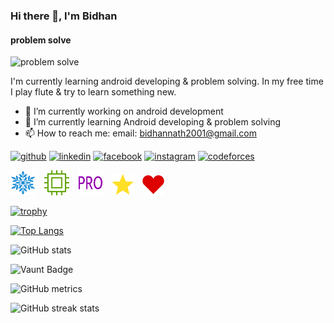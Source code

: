 ### Hi there 👋, I'm Bidhan
#### problem solve
![problem solve](https://github.com/bidhannath2001/bidhannath2001/assets/117301301/c262a5d6-b97d-4ada-9b0e-344a08a883c0)

 I'm currently learning android developing & problem solving. In my free time I play flute & try to learn something new.

- 🔭 I’m currently working on android development 
- 🌱 I’m currently learning Android developing & problem solving 
- 📫 How to reach me: email: bidhannath2001@gmail.com 


[<img src='https://cdn.jsdelivr.net/npm/simple-icons@3.0.1/icons/github.svg' alt='github' height='40'>](https://github.com/https://github.com/bidhannath2001)  [<img src='https://cdn.jsdelivr.net/npm/simple-icons@3.0.1/icons/linkedin.svg' alt='linkedin' height='40'>](https://www.linkedin.com/in/https://www.linkedin.com/in/bidhan-nath-399b43239//)  [<img src='https://cdn.jsdelivr.net/npm/simple-icons@3.0.1/icons/facebook.svg' alt='facebook' height='40'>](https://www.facebook.com/https://www.facebook.com/bidhannath2001)  [<img src='https://cdn.jsdelivr.net/npm/simple-icons@3.0.1/icons/instagram.svg' alt='instagram' height='40'>](https://www.instagram.com/https://www.instagram.com/bidhan_kn//)  [<img src='https://cdn.jsdelivr.net/npm/simple-icons@3.0.1/icons/codeforces.svg' alt='codeforces' height='40'>](https://codeforces.com/profile/-Bidhan-)  

<a href='https://archiveprogram.github.com/'><img src='https://raw.githubusercontent.com/acervenky/animated-github-badges/master/assets/acbadge.gif' width='40' height='40'></a> <a href='https://docs.github.com/en/developers'><img src='https://raw.githubusercontent.com/acervenky/animated-github-badges/master/assets/devbadge.gif' width='40' height='40'></a> <a href='https://github.com/pricing'><img src='https://raw.githubusercontent.com/acervenky/animated-github-badges/master/assets/pro.gif' width='40' height='40'></a> <a href='https://stars.github.com/'><img src='https://raw.githubusercontent.com/acervenky/animated-github-badges/master/assets/starbadge.gif' width='35' height='35'></a> <a href='https://docs.github.com/en/github/supporting-the-open-source-community-with-github-sponsors'><img src='https://raw.githubusercontent.com/acervenky/animated-github-badges/master/assets/sponsorbadge.gif' width='35' height='35'></a> 

[![trophy](https://github-profile-trophy.vercel.app/?username=https://github.com/bidhannath2001)](https://github.com/ryo-ma/github-profile-trophy)

[![Top Langs](https://github-readme-stats.vercel.app/api/top-langs/?username=https://github.com/bidhannath2001)](https://github.com/anuraghazra/github-readme-stats)

![GitHub stats](https://github-readme-stats.vercel.app/api?username=https://github.com/bidhannath2001&show_icons=true&count_private=true)  

![Vaunt Badge](https://api.vaunt.dev/v1/github/entities/https://github.com/bidhannath2001/contributions?format=svg&private=true)  

![GitHub metrics](https://metrics.lecoq.io/https://github.com/bidhannath2001)  

![GitHub streak stats](https://streak-stats.demolab.com/?user=https://github.com/bidhannath2001)  

